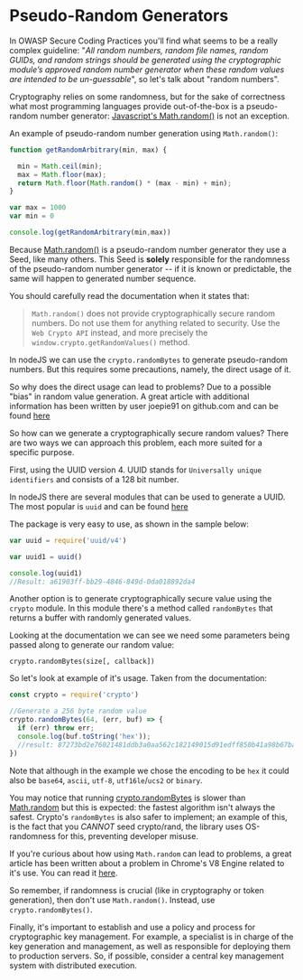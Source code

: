 Pseudo-Random Generators
========================

In OWASP Secure Coding Practices you'll find what seems to be a really complex
guideline: "_All random numbers, random file names, random GUIDs, and random
strings should be generated using the cryptographic module’s approved random
number generator when these random values are intended to be un-guessable_", so
let's talk about "random numbers".

Cryptography relies on some randomness, but for the sake of correctness what
most programming languages provide out-of-the-box is a pseudo-random number
generator: [Javascript's Math.random()][1] is not an exception.

An example of pseudo-random number generation using `Math.random()`:

```javascript
function getRandomArbitrary(min, max) {

  min = Math.ceil(min);
  max = Math.floor(max);
  return Math.floor(Math.random() * (max - min) + min);
}

var max = 1000
var min = 0

console.log(getRandomArbitrary(min,max))
```

Because [Math.random()][1] is a pseudo-random number generator they use a Seed,
like many others.
This Seed is **solely** responsible for the randomness of the pseudo-random number
generator -- if it is known or predictable, the same will happen to generated
number sequence.

You should carefully read the documentation when it states that:
> `Math.random()` does not provide cryptographically secure random numbers. Do not use them for anything related to security. Use the `Web Crypto API` instead, and more precisely the `window.crypto.getRandomValues()` method.

In nodeJS we can use the `crypto.randomBytes` to generate pseudo-random numbers.
But this requires some precautions, namely, the direct usage of it.

So why does the direct usage can lead to problems? Due to a possible "bias" in
random value generation.
A great article with additional information has been written by user joepie91
on github.com and can be found
[here](https://gist.github.com/joepie91/7105003c3b26e65efcea63f3db82dfba)

So how can we generate a cryptographically secure random values? There are two
ways we can approach this problem, each more suited for a specific purpose.

First, using the UUID version 4. UUID stands for `Universally unique identifiers`
 and consists of a 128 bit number.

In nodeJS there are several modules that can be used to generate a UUID. The
most popular is `uuid` and can be found [here](https://www.npmjs.com/package/uuid)

The package is very easy to use, as shown in the sample below:
```javascript
var uuid = require('uuid/v4')

var uuid1 = uuid()

console.log(uuid1)
//Result: a61903ff-bb29-4846-849d-0da018892da4
```

Another option is to generate cryptographically secure value using the `crypto`
module. In this module there's a method called `randomBytes` that returns a
buffer with randomly generated values.

Looking at the documentation we can see we need some parameters being passed
along to generate our random value:  

` crypto.randomBytes(size[, callback]) `  

So let's look at example of it's usage. Taken from the documentation:  

```javascript
const crypto = require('crypto')

//Generate a 256 byte random value
crypto.randomBytes(64, (err, buf) => {
  if (err) throw err;
  console.log(buf.toString('hex'));
  //result: 87273bd2e76021481ddb3a0aa562c182149015d91edff850b41a98b67ba77b49c87c6c32bc756fe24865d7398629fc52358e2b871163b217d8bddee5707a6043
})
```
Note that although in the example we chose the encoding to be `hex` it could
also be `base64`, `ascii`, `utf-8`, `utf16le`/`ucs2` or `binary`.

You may notice that running [crypto.randomBytes][4] is slower than
[Math.random][1] but this is expected: the fastest algorithm isn't always
the safest. Crypto's `randomBytes` is also safer to implement; an example of
this, is the fact that you *CANNOT* seed crypto/rand, the library uses
OS-randomness for this, preventing developer misuse.

If you're curious about how using `Math.random` can lead to problems, a great
article has been written about a problem in Chrome's V8 Engine related to it's
use. You can read
it [here](https://medium.com/@betable/tifu-by-using-math-random-f1c308c4fd9d).

So remember, if randomness is crucial (like in cryptography or token generation),
 then don't use `Math.random()`. Instead, use `crypto.randomBytes()`.

Finally, it's important to establish and use a policy and process for
cryptographic key management. For example, a specialist is in charge of the
key generation and management, as well as responsible for deploying them to
production servers. So, if possible, consider a central key management system
with distributed execution.

[1]: https://golang.org/pkg/math/rand/
[2]: https://golang.org/pkg/math/rand/#pkg-overview
[3]: https://golang.org/pkg/math/rand/#Seed
[4]: https://golang.org/pkg/crypto/rand/
